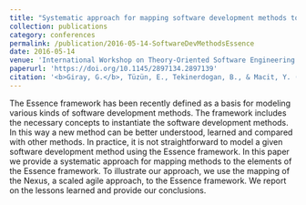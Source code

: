 ```yaml
---
title: "Systematic approach for mapping software development methods to the essence framework"
collection: publications
category: conferences
permalink: /publication/2016-05-14-SoftwareDevMethodsEssence
date: 2016-05-14
venue: 'International Workshop on Theory-Oriented Software Engineering'
paperurl: 'https://doi.org/10.1145/2897134.2897139'
citation: '<b>Giray, G.</b>, Tüzün, E., Tekinerdogan, B., & Macit, Y. (2016, May). Systematic approach for mapping software development methods to the essence framework. In <i>Proceedings of the 5th International Workshop on Theory-Oriented Software Engineering</i> (pp. 26-32).'
---
```


The Essence framework has been recently defined as a basis for modeling various kinds of software development methods. The framework includes the necessary concepts to instantiate the software development methods. In this way a new method can be better understood, learned and compared with other methods. In practice, it is not straightforward to model a given software development method using the Essence framework. In this paper we provide a systematic approach for mapping methods to the elements of the Essence framework. To illustrate our approach, we use the mapping of the Nexus, a scaled agile approach, to the Essence framework. We report on the lessons learned and provide our conclusions.